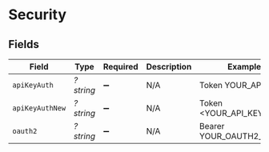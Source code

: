 # Security


## Fields

| Field                    | Type                     | Required                 | Description              | Example                  |
| ------------------------ | ------------------------ | ------------------------ | ------------------------ | ------------------------ |
| `apiKeyAuth`             | *?string*                | :heavy_minus_sign:       | N/A                      | Token YOUR_API_KEY       |
| `apiKeyAuthNew`          | *?string*                | :heavy_minus_sign:       | N/A                      | Token <YOUR_API_KEY>     |
| `oauth2`                 | *?string*                | :heavy_minus_sign:       | N/A                      | Bearer YOUR_OAUTH2_TOKEN |